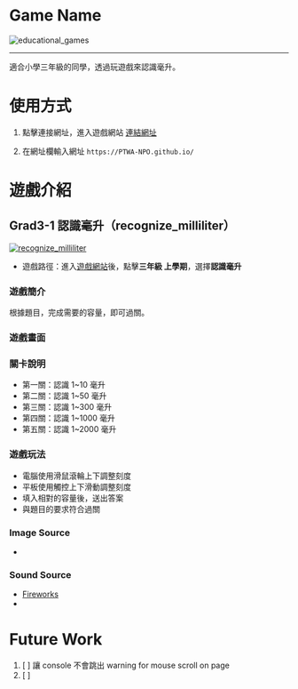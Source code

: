 # Game Name

![educational_games](https://img.shields.io/github/v/tag/PTWA-NPO/PTWA-NPO.github.io)

---
適合小學三年級的同學，透過玩遊戲來認識毫升。

# 使用方式

[//]: # (TODO demo gif)

1. 點擊連接網址，進入遊戲網站
    [連結網址](https://PTWA-NPO.github.io/)

2. 在網址欄輸入網址
    `https://PTWA-NPO.github.io/`

[//]: # (TODO demo gif)


# 遊戲介紹

## Grad3-1 認識毫升（recognize_milliliter）

[![recognize_milliliter](https://img.shields.io/badge/recognize_milliliter-v0.1.6-blue.svg)](./recognize_milliliter)

- 遊戲路徑：進入[遊戲網站](https://PTWA-NPO.github.io/)後，點擊**三年級 上學期**，選擇**認識毫升**

### 遊戲簡介

根據題目，完成需要的容量，即可過關。

### 遊戲畫面
[//]: # (TODO game play view gif)

### 關卡說明
- 第一關：認識 1~10 毫升
- 第二關：認識 1~50 毫升
- 第三關：認識 1~300 毫升
- 第四關：認識 1~1000 毫升
- 第五關：認識 1~2000 毫升
  
### 遊戲玩法
- 電腦使用滑鼠滾輪上下調整刻度
- 平板使用觸控上下滑動調整刻度
- 填入相對的容量後，送出答案
- 與題目的要求符合過關
 
### Image Source
- []()

### Sound Source
- [Fireworks](https://opengameart.org/content/fireworks-with-applause-happy-people)
- []()

# Future Work

1. [ ] 讓 console 不會跳出 warning for mouse scroll on page
2. [ ] 